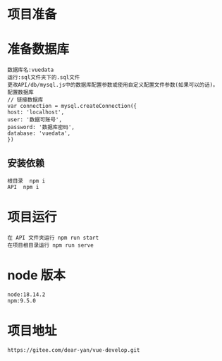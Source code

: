 # 项目准备

# 准备数据库

    数据库名:vuedata
    运行:sql文件夹下的.sql文件
    更改API/db/mysql.js中的数据库配置参数或使用自定义配置文件参数(如果可以的话)。
    配置数据库
    // 链接数据库
    var connection = mysql.createConnection({
    host: 'localhost',
    user: '数据可账号',
    password: '数据库密码',
    database: 'vuedata',
    })

## 安装依赖

```
根目录  npm i
API  npm i
```



# 项目运行

    在 API 文件夹运行 npm run start
    在项目根目录运行 npm run serve

# node 版本

    node:18.14.2
    npm:9.5.0

# 项目地址

    https://gitee.com/dear-yan/vue-develop.git
